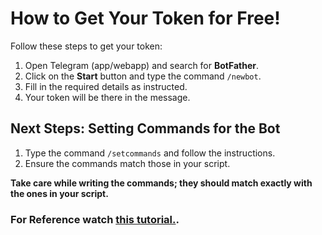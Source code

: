 # How to Get Your Token for Free!

Follow these steps to get your token:

1. Open Telegram (app/webapp) and search for **BotFather**.
2. Click on the **Start** button and type the command `/newbot`.
3. Fill in the required details as instructed.
4. Your token will be there in the message.

## Next Steps: Setting Commands for the Bot

1. Type the command `/setcommands` and follow the instructions.
2. Ensure the commands match those in your script.

**Take care while writing the commands; they should match exactly with the ones in your script.**


### For Reference watch [this tutorial.](https://youtu.be/vZtm1wuA2yc?si=eNKdqB8MQG62rcFs).